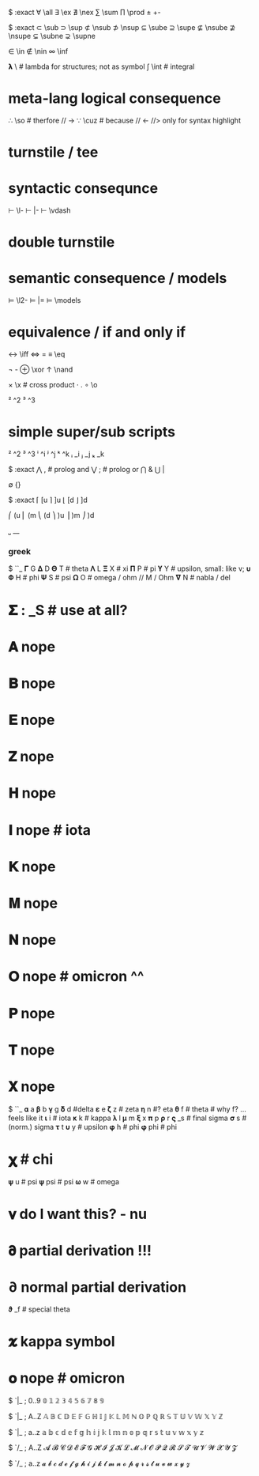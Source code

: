 
$ :exact
∀ \all
∃ \ex
∄ \nex
∑ \sum
∏ \prod
± \+-

$ :exact
⊂ \sub
⊃ \sup
⊄ \nsub
⊅ \nsup
⊆ \sube
⊇ \supe
⊈ \nsube
⊉ \nsupe
⊊ \subne
⊋ \supne

∈ \in
∉ \nin
∞ \inf

𝝺 \\     # lambda for structures; not as symbol
∫ \int   # integral

# meta-lang logical consequence
∴ \so   # therfore // ->
∵ \cuz  # because  // <-    //> only for syntax highlight


# turnstile / tee
# syntactic consequnce
⊢ \l-
⊢ \|-
⊢ \vdash

# double turnstile
# semantic consequence / models
⊨ \l2-
⊨ \|=
⊨ \models

# equivalence / if and only if
↔ \iff
⇔ \=
≡ \eq

¬ \-
⊕ \xor
↑ \nand

× \x # cross product
⋅ \.
∘ \o

² \^2
³ \^3

# simple super/sub scripts
² ^2
³ ^3
ⁱ ^i
ʲ ^j
ᵏ ^k
ᵢ _i
ⱼ _j
ₖ _k

$ :exact
⋀ \, # prolog and
⋁ \; # prolog or
⋂ \&
⋃ \|

∅ \{}

$ :exact
⌈ \[u
⌉ \]u
⌊ \[d
⌋ \]d

⎛ \(u
⎜ \(m
⎝ \(d
⎞ \)u
⎟ \)m
⎠ \)d

⎵ \__

### greek

$ ``_
𝚪  G
𝚫  D
𝚯  T      # theta
𝚲  L
𝚵  X      # xi
𝚷  P      # pi
𝚼  Y      # upsilon, small: like v; 𝛖
𝚽  H      # phi
𝚿  S      # psi
𝛀  O      # omega / ohm // M / Ohm
𝛁  N      # nabla / del

# 𝚺 : _S # use at all?
# 𝚨  nope
# 𝚩  nope
# 𝚬  nope
# 𝚭  nope
# 𝚮  nope
# 𝚰  nope  # iota
# 𝚱  nope
# 𝚳  nope
# 𝚴  nope
# 𝚶  nope # omicron ^^
# 𝚸  nope
# 𝚻  nope
# 𝚾  nope

$ ``_
𝛂  a
𝛃  b
𝛄  g
𝛅  d #delta
𝛆  e
𝛇  z # zeta
𝛈  n #? eta
𝛉  f # theta # why f? ... feels like it
𝛊  i # iota
𝛋  k # kappa
𝛌  l
𝛍  m
𝛏  x
𝛑  p
𝛒  r
𝛓  _s # final sigma
𝛔  s # (norm.) sigma
𝛕  t
𝛖  y # upsilon
𝛗 h # phi
𝛗 phi # phi
# 𝛘  # chi
𝛙 u # psi
𝛙 psi # psi
𝛚  w # omega

# 𝛎  do I want this? - nu

# 𝛛  partial derivation  !!!
# ∂  normal partial derivation
𝛝 _f # special theta
# 𝛞  kappa symbol

# 𝛐 nope # omicron



$ `|_ ; 0..9
𝟘
𝟙
𝟚
𝟛
𝟜
𝟝
𝟞
𝟟
𝟠
𝟡


$ `|_ ; A..Z
𝔸
𝔹
ℂ
𝔻
𝔼
𝔽
𝔾
ℍ
𝕀
𝕁
𝕂
𝕃
𝕄
ℕ
𝕆
ℙ
ℚ
ℝ
𝕊
𝕋
𝕌
𝕍
𝕎
𝕏
𝕐
ℤ

$ `|_ ; a..z
𝕒
𝕓
𝕔
𝕕
𝕖
𝕗
𝕘
𝕙
𝕚
𝕛
𝕜
𝕝
𝕞
𝕟
𝕠
𝕡
𝕢
𝕣
𝕤
𝕥
𝕦
𝕧
𝕨
𝕩
𝕪
𝕫

$ `/_ ; A..Z
𝓐
𝓑
𝓒
𝓓
𝓔
𝓕
𝓖
𝓗
𝓘
𝓙
𝓚
𝓛
𝓜
𝓝
𝓞
𝓟
𝓠
𝓡
𝓢
𝓣
𝓤
𝓥
𝓦
𝓧
𝓨
𝓩

$ `/_ ; a..z
𝓪
𝓫
𝓬
𝓭
𝓮
𝓯
𝓰
𝓱
𝓲
𝓳
𝓴
𝓵
𝓶
𝓷
𝓸
𝓹
𝓺
𝓻
𝓼
𝓽
𝓾
𝓿
𝔀
𝔁
𝔂
𝔃








